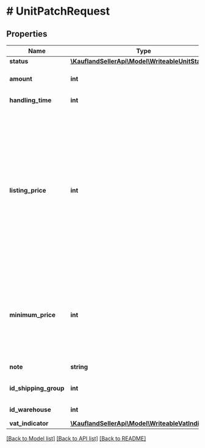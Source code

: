 # # UnitPatchRequest

## Properties

Name | Type | Description | Notes
------------ | ------------- | ------------- | -------------
**status** | [**\KauflandSellerApi\Model\WriteableUnitStatuses**](WriteableUnitStatuses.md) |  | [optional]
**amount** | **int** | Amount of available Units | [optional]
**handling_time** | **int** | handling time | [optional]
**listing_price** | **int** | Listing price, in integral cents of the storefront&#39;s currency (CZK for cz, EUR for de, sk, at and PLN for pl). Minimum 1 cent, maximum differs by storefront (25 million CZK, 1 million EUR or 4.5 million PLN). | [optional]
**minimum_price** | **int** | Minimum price, in integral cents of the storefront&#39;s currency. Only relevant if you want to use Smart Pricing. | [optional]
**note** | **string** | A note for this unit | [optional]
**id_shipping_group** | **int** | ID of the shipping group | [optional]
**id_warehouse** | **int** | ID of warehouse | [optional]
**vat_indicator** | [**\KauflandSellerApi\Model\WriteableVatIndicator**](WriteableVatIndicator.md) |  | [optional]

[[Back to Model list]](../../README.md#models) [[Back to API list]](../../README.md#endpoints) [[Back to README]](../../README.md)
